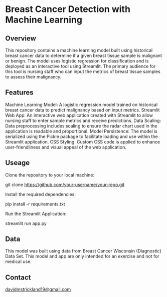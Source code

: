# Breast Cancer Detection with Machine Learning




## Overview


This repository contains a machine learning model built using historical breast cancer data to determine if a given breast tissue sample is malignant or benign. The model uses logistic regression for classification and is deployed as an interactive tool using Streamlit. The primary audience for this tool is nursing staff who can input the metrics of breast tissue samples to assess their malignancy.




## Features


Machine Learning Model: A logistic regression model trained on historical breast cancer data to predict malignancy based on input metrics.
Streamlit Web App: An interactive web application created with Streamlit to allow nursing staff to enter sample metrics and receive predictions.
Data Scaling: Data preprocessing includes scaling to ensure the radar chart used in the application is readable and proportional.
Model Persistence: The model is serialized using the Pickle package to facilitate loading and use within the Streamlit application.
CSS Styling: Custom CSS code is applied to enhance user-friendliness and visual appeal of the web application.





## Useage


Clone the repository to your local machine:

git clone https://github.com/your-username/your-repo.git


Install the required dependencies: 

pip install -r requirements.txt


Run the Streamlit Application:

streamlit run app.py







## Data


This model was built using data from Breast Cancer Wisconsin (Diagnostic) Data Set. This model and app are only intended for an exercise and not for medical use.






## Contact


davidmstrickland19@gmail.com
